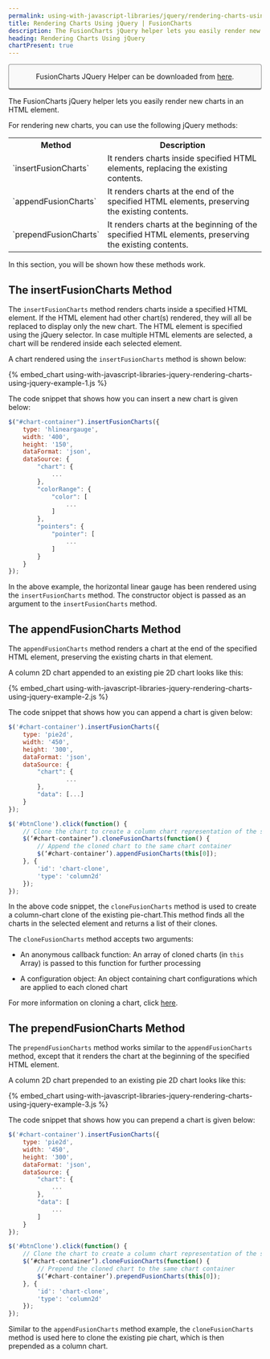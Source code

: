 ```yaml
---
permalink: using-with-javascript-libraries/jquery/rendering-charts-using-jquery.html
title: Rendering Charts Using jQuery | FusionCharts
description: The FusionCharts jQuery helper lets you easily render new charts in an HTML element. In this section, you will be shown how these methods work.
heading: Rendering Charts Using jQuery
chartPresent: true
---
```


<p style="background:rgba(249, 249, 249, 1); padding:15px; border:1px solid #888; border-bottom-width:3px; border-radius:4px; text-align:center;">FusionCharts JQuery Helper can be downloaded from <a href="http://www.fusioncharts.com/jquery-charts" target="_blank">here</a>.</p>

The FusionCharts jQuery helper lets you easily render new charts in an HTML element.

For rendering new charts, you can use the following jQuery methods:

<table>
  <tr>
    <th>Method</th>
    <th>Description</th>
  </tr>
  <tr>
    <td>`insertFusionCharts`</td>
    <td>It renders charts inside specified HTML elements, replacing the existing contents.</td>
  </tr>
  <tr>
    <td>`appendFusionCharts`</td>
    <td>It renders charts at the end of the specified HTML elements, preserving the existing contents.</td>
  </tr>
  <tr>
    <td>`prependFusionCharts`</td>
    <td>It renders charts at the beginning of the specified HTML elements, preserving the existing contents.</td>
  </tr>
</table>


In this section, you will be shown how these methods work.

## The insertFusionCharts Method

The `insertFusionCharts` method renders charts inside a specified HTML element. If the HTML element had other chart(s) rendered, they will all be replaced to display only the new chart. The HTML element is specified using the jQuery selector. In case multiple HTML elements are selected, a chart will be rendered inside each selected element.

A chart rendered using the `insertFusionCharts` method is shown below:

{% embed_chart using-with-javascript-libraries-jquery-rendering-charts-using-jquery-example-1.js %}

The code snippet that shows how you can insert a new chart is given below:

```javascript
$("#chart-container").insertFusionCharts({
    type: 'hlineargauge',
    width: '400',
    height: '150',
    dataFormat: 'json',
    dataSource: {
        "chart": {
            ...
        },
        "colorRange": {
            "color": [
                ...
            ]
        },
        "pointers": {
            "pointer": [
                ...
            ]
        }
    }
});
```

In the above example, the horizontal linear gauge has been rendered using the `insertFusionCharts` method. The constructor object is passed as an argument to the `insertFusionCharts` method.

## The appendFusionCharts Method

The `appendFusionCharts` method renders a chart at the end of the specified HTML element, preserving the existing charts in that element.

A column 2D chart appended to an existing pie 2D chart looks like this:

{% embed_chart using-with-javascript-libraries-jquery-rendering-charts-using-jquery-example-2.js %}

The code snippet that shows how you can append a chart is given below:

```javascript
$('#chart-container').insertFusionCharts({
    type: 'pie2d',
    width: '450',
    height: '300',
    dataFormat: 'json',
    dataSource: {
        "chart": {
                ...
        },
        "data": [...]
    }
});

$('#btnClone').click(function() {
    // Clone the chart to create a column chart representation of the same data
    $(‘#chart-container’).cloneFusionCharts(function() {
        // Append the cloned chart to the same chart container
        $(‘#chart-container’).appendFusionCharts(this[0]);
    }, {
        'id': 'chart-clone',
        'type': 'column2d'
    });
});
```

In the above code snippet, the `cloneFusionCharts` method is used to create a column-chart clone of the existing pie-chart.This method finds all the charts in the selected element and returns a list of their clones.

The `cloneFusionCharts` method accepts two arguments:

* An anonymous callback function: An array of cloned charts (in `this` Array) is passed to this function for further processing

* A configuration object: An object containing chart configurations which are applied to each cloned chart

For more information on cloning a chart, click [here](/using-with-javascript-libraries/jquery/api-reference).

## The prependFusionCharts Method

The `prependFusionCharts` method works similar to the `appendFusionCharts` method, except that it renders the chart at the beginning of the specified HTML element.

A column 2D chart prepended to an existing pie 2D chart looks like this:

{% embed_chart using-with-javascript-libraries-jquery-rendering-charts-using-jquery-example-3.js %}

The code snippet that shows how you can prepend a chart is given below:

```javascript
$('#chart-container').insertFusionCharts({
    type: 'pie2d',
    width: '450',
    height: '300',
    dataFormat: 'json',
    dataSource: {
        "chart": {
            ...
        },
        "data": [
            ...
        ]
    }
});

$('#btnClone').click(function() {
    // Clone the chart to create a column chart representation of the same data
    $(‘#chart-container’).cloneFusionCharts(function() {
        // Prepend the cloned chart to the same chart container
        $(‘#chart-container’).prependFusionCharts(this[0]);
    }, {
        'id': 'chart-clone',
        'type': 'column2d'
    });
});
```

Similar to the `appendFusionCharts` method example, the `cloneFusionCharts` method is used here to clone the existing pie chart, which is then prepended as a column chart.